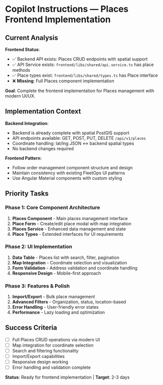 # Copilot Instructions — Places Frontend Implementation

## Current Analysis
**Frontend Status**: 
- ✅ Backend API exists: Places CRUD endpoints with spatial support  
- ✅ API Service exists: `frontend/libs/shared/api.service.ts` has place methods
- ✅ Place types exist: `frontend/libs/shared/types.ts` has Place interface
- ❌ **Missing**: Full Places component implementation

**Goal**: Complete the frontend implementation for Places management with modern UI/UX.

## Implementation Context

**Backend Integration**: 
- Backend is already complete with spatial PostGIS support
- API endpoints available: GET, POST, PUT, DELETE `/api/v1/places`
- Coordinate handling: lat/lng JSON ↔ backend spatial types
- No backend changes required

**Frontend Pattern**: 
- Follow order management component structure and design
- Maintain consistency with existing FleetOps UI patterns
- Use Angular Material components with custom styling

## Priority Tasks

### Phase 1: Core Component Architecture
1. **Places Component** - Main places management interface
2. **Place Form** - Create/edit place modal with map integration
3. **Places Service** - Enhanced data management and state
4. **Place Types** - Extended interfaces for UI requirements

### Phase 2: UI Implementation  
1. **Data Table** - Places list with search, filter, pagination
2. **Map Integration** - Coordinate selection and visualization
3. **Form Validation** - Address validation and coordinate handling
4. **Responsive Design** - Mobile-first approach

### Phase 3: Features & Polish
1. **Import/Export** - Bulk place management
2. **Advanced Filters** - Organization, status, location-based
3. **Error Handling** - User-friendly error states
4. **Performance** - Lazy loading and optimization

## Success Criteria
- [ ] Full Places CRUD operations via modern UI
- [ ] Map integration for coordinate selection
- [ ] Search and filtering functionality
- [ ] Import/Export capabilities
- [ ] Responsive design working
- [ ] Error handling and validation complete

**Status**: Ready for frontend implementation | **Target**: 2-3 days
